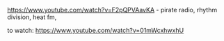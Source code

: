 https://www.youtube.com/watch?v=F2pQPVAavKA - pirate radio, rhythm division, heat fm,

to watch:
https://www.youtube.com/watch?v=01mWcxhwxhU